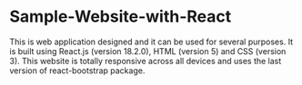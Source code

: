 # Sample-Website-with-React
This is web application designed and it can be used for several purposes. It is built using React.js (version 18.2.0), HTML (version 5) and CSS (version 3). This website is totally responsive across all devices and uses the last version of react-bootstrap package.
